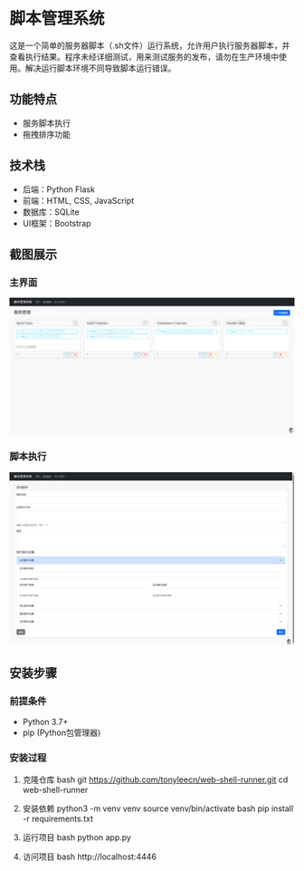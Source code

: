 # 脚本管理系统

这是一个简单的服务器脚本（.sh文件）运行系统，允许用户执行服务器脚本，并查看执行结果。程序未经详细测试，用来测试服务的发布，请勿在生产环境中使用。解决运行脚本环境不同导致脚本运行错误。

## 功能特点

- 服务脚本执行
- 拖拽排序功能

## 技术栈

- 后端：Python Flask
- 前端：HTML, CSS, JavaScript
- 数据库：SQLite
- UI框架：Bootstrap

## 截图展示

### 主界面
![主界面](demo-page/首页.png)

### 脚本执行
![脚本执行](demo-page/添加服务.png)

## 安装步骤

### 前提条件

- Python 3.7+
- pip (Python包管理器)

### 安装过程

1. 克隆仓库
bash
git https://github.com/tonyleecn/web-shell-runner.git
cd web-shell-runner

2. 安装依赖
python3 -m venv venv
source venv/bin/activate
bash
pip install -r requirements.txt

3. 运行项目
bash
python app.py

4. 访问项目
bash
http://localhost:4446

